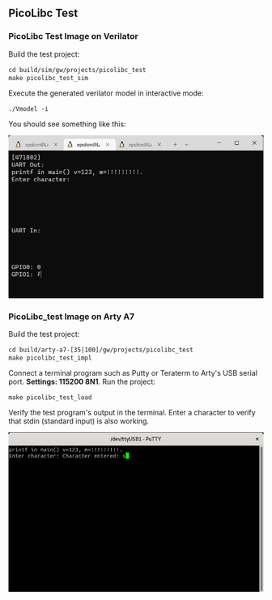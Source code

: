 ## PicoLibc Test

### PicoLibc Test Image on Verilator

Build the test project:
```
cd build/sim/gw/projects/picolibc_test
make picolibc_test_sim
```
Execute the generated verilator model in interactive mode:
```
./Vmodel -i
```
You should see something like this:

![Picolibc_test on Verilator](assets/picolibc_test_verilator.png)

### PicoLibc_test Image on Arty A7
Build the test project:
```
cd build/arty-a7-[35|100]/gw/projects/picolibc_test
make picolibc_test_impl
```
Connect a terminal program such as Putty or Teraterm to Arty's USB serial port. **Settings: 115200 8N1**.
Run the project:
```
make picolibc_test_load
```
Verify the test program's output in the terminal. Enter a character to verify that stdin (standard input) is also working.

![Picolibc_test on Arty - Putty Terminal](assets/picolibc_test_arty.png)

